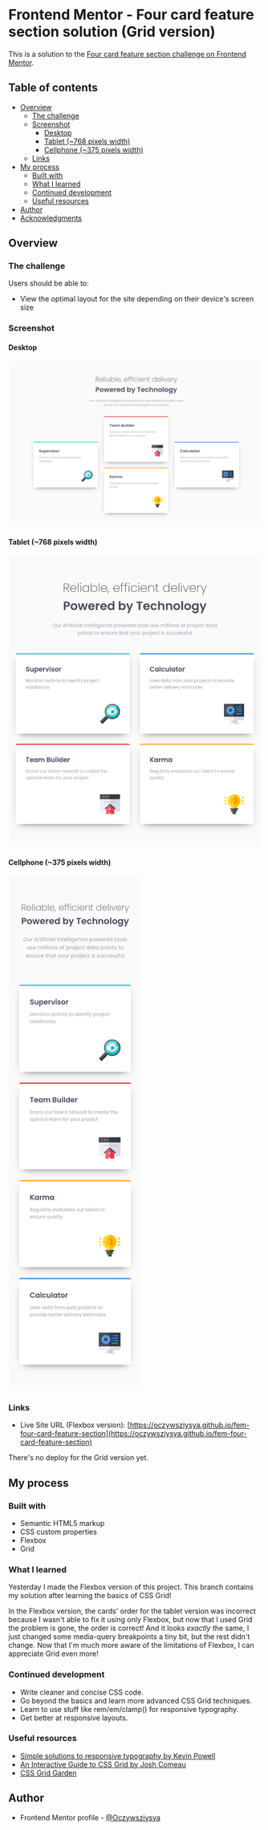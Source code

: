 # Frontend Mentor - Four card feature section solution (Grid version)

This is a solution to the [Four card feature section challenge on Frontend Mentor](https://www.frontendmentor.io/challenges/four-card-feature-section-weK1eFYK).
## Table of contents

- [Overview](#overview)
  - [The challenge](#the-challenge)
  - [Screenshot](#screenshot)
    - [Desktop](#desktop)
    - [Tablet (~768 pixels width)](#tablet-768-pixels-width)
    - [Cellphone (~375 pixels width)](#cellphone-375-pixels-width)
  - [Links](#links)
- [My process](#my-process)
  - [Built with](#built-with)
  - [What I learned](#what-i-learned)
  - [Continued development](#continued-development)
  - [Useful resources](#useful-resources)
- [Author](#author)
- [Acknowledgments](#acknowledgments)

## Overview

### The challenge

Users should be able to:

- View the optimal layout for the site depending on their device's screen size

### Screenshot

#### Desktop
![](./screenshots/screenshot-desktop.png)

#### Tablet (~768 pixels width)
![](./screenshots/screenshot-tablet.png)

#### Cellphone (~375 pixels width)
![](./screenshots/screenshot-cellphone.png)

### Links

- Live Site URL (Flexbox version): [https://oczywsziysya.github.io/fem-four-card-feature-section](https://oczywsziysya.github.io/fem-four-card-feature-section)

There's no deploy for the Grid version yet.

## My process

### Built with

- Semantic HTML5 markup
- CSS custom properties
- Flexbox
- Grid

### What I learned

Yesterday I made the Flexbox version of this project. This branch contains my solution after learning the basics of CSS Grid!

In the Flexbox version, the cards' order for the tablet version was incorrect because I wasn't able to fix it using only Flexbox, but now that I used Grid the problem is gone, the order is correct! And it looks *exactly* the same, I just changed some media-query breakpoints a tiny bit, but the rest didn't change. Now that I'm much more aware of the limitations of Flexbox, I can appreciate Grid even more! 

### Continued development

* Write cleaner and concise CSS code.
* Go beyond the basics and learn more advanced CSS Grid techniques.
* Learn to use stuff like rem/em/clamp() for responsive typography.
* Get better at responsive layouts.

### Useful resources

- [Simple solutions to responsive typography by Kevin Powell](https://www.youtube.com/watch?v=wARbgs5Fmuw&ab_channel=KevinPowell)
- [An Interactive Guide to CSS Grid by Josh Comeau](https://www.joshwcomeau.com/css/interactive-guide-to-grid/)
- [CSS Grid Garden](https://cssgridgarden.com/)

## Author

- Frontend Mentor profile - [@Oczywsziysya](https://www.frontendmentor.io/profile/Oczywsziysya)
